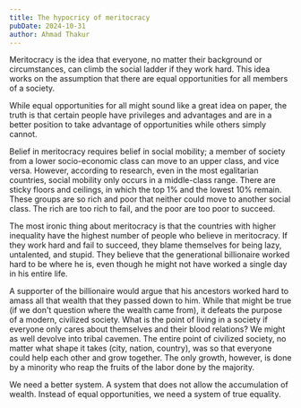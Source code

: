 ```yaml
---
title: The hypocricy of meritocracy
pubDate: 2024-10-31
author: Ahmad Thakur
---
```


Meritocracy is the idea that everyone, no matter their background or circumstances, can climb the social ladder if they work hard. This idea works on the assumption that there are equal opportunities for all members of a society.

While equal opportunities for all might sound like a great idea on paper, the truth is that certain people have privileges and advantages and are in a better position to take advantage of opportunities while others simply cannot. 

Belief in meritocracy requires belief in social mobility; a member of society from a lower socio-economic class can move to an upper class, and vice versa. However, according to research, even in the most egalitarian countries, social mobility only occurs in a middle-class range. There are sticky floors and ceilings, in which the top 1% and the lowest 10% remain. These groups are so rich and poor that neither could move to another social class. The rich are too rich to fail, and the poor are too poor to succeed.

The most ironic thing about meritocracy is that the countries with higher inequality have the highest number of people who believe in meritocracy. If they work hard and fail to succeed, they blame themselves for being lazy, untalented, and stupid. They believe that the generational billionaire worked hard to be where he is, even though he might not have worked a single day in his entire life.

A supporter of the billionaire would argue that his ancestors worked hard to amass all that wealth that they passed down to him. While that might be true (if we don't question where the wealth came from), it defeats the purpose of a modern, civilized society. What is the point of living in a society if everyone only cares about themselves and their blood relations? We might as well devolve into tribal cavemen. The entire point of civilized society, no matter what shape it takes (city, nation, country), was so that everyone could help each other and grow together. The only growth, however, is done by a minority who reap the fruits of the labor done by the majority.

We need a better system. A system that does not allow the accumulation of wealth. Instead of equal opportunities, we need a system of true equality.